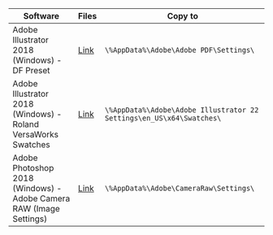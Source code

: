 |Software|Files|Copy to<br>
|---|---|---|
|Adobe Illustrator 2018 (Windows) - DF Preset|[Link](https://github.com/sergebro/dotfiles/tree/main/adobe-illustrator-pdf-win)|```\%AppData%\Adobe\Adobe PDF\Settings\```
|Adobe Illustrator 2018 (Windows) - Roland VersaWorks Swatches|[Link](https://github.com/sergebro/dotfiles/tree/main/adobe-illustrator-roland-win)|```\%AppData%\Adobe\Adobe Illustrator 22 Settings\en_US\x64\Swatches\```
|Adobe Photoshop 2018 (Windows) - Adobe Camera RAW (Image Settings)|[Link](https://github.com/sergebro/dotfiles/tree/main/adobe-photoshop-acr-win)|```\%AppData%\Adobe\CameraRaw\Settings\```